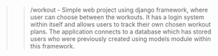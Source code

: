 >> /workout - Simple web project using django framework, where user can choose between the workouts. It has a login system within itself and allows users to track their own chosen workout plans. The application connects to a database which has stored users who were previously created using models module within this framework.
